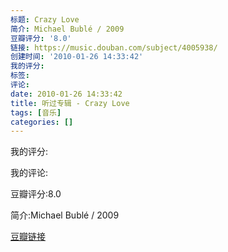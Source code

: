 ```yaml
---
标题: Crazy Love
简介: Michael Bublé / 2009
豆瓣评分: '8.0'
链接: https://music.douban.com/subject/4005938/
创建时间: '2010-01-26 14:33:42'
我的评分:
标签:
评论:
date: 2010-01-26 14:33:42
title: 听过专辑 - Crazy Love
tags: [音乐]
categories: []
---
```


我的评分:

我的评论:

豆瓣评分:8.0

简介:Michael Bublé / 2009

[豆瓣链接](https://music.douban.com/subject/4005938/)

